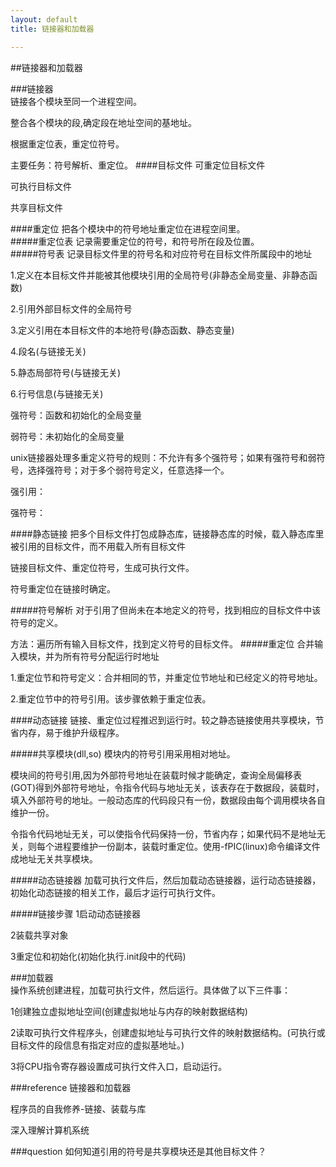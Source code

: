 ```yaml
---
layout: default
title: 链接器和加载器

---
```


##链接器和加载器   

###链接器   
链接各个模块至同一个进程空间。
  
整合各个模块的段,确定段在地址空间的基地址。

根据重定位表，重定位符号。    

主要任务：符号解析、重定位。
####目标文件
可重定位目标文件

可执行目标文件

共享目标文件

####重定位
把各个模块中的符号地址重定位在进程空间里。   
#####重定位表
记录需要重定位的符号，和符号所在段及位置。   
#####符号表
记录目标文件里的符号名和对应符号在目标文件所属段中的地址    

1.定义在本目标文件并能被其他模块引用的全局符号(非静态全局变量、非静态函数)    

2.引用外部目标文件的全局符号

3.定义引用在本目标文件的本地符号(静态函数、静态变量)

4.段名(与链接无关)    

5.静态局部符号(与链接无关)

6.行号信息(与链接无关)    

强符号：函数和初始化的全局变量      

弱符号：未初始化的全局变量 

unix链接器处理多重定义符号的规则：不允许有多个强符号；如果有强符号和弱符号，选择强符号；对于多个弱符号定义，任意选择一个。

强引用：
   
强符号：
    
####静态链接
把多个目标文件打包成静态库，链接静态库的时候，载入静态库里被引用的目标文件，而不用载入所有目标文件

链接目标文件、重定位符号，生成可执行文件。   

符号重定位在链接时确定。   

#####符号解析
对于引用了但尚未在本地定义的符号，找到相应的目标文件中该符号的定义。

方法：遍历所有输入目标文件，找到定义符号的目标文件。
#####重定位
合并输入模块，并为所有符号分配运行时地址

1.重定位节和符号定义：合并相同的节，并重定位节地址和已经定义的符号地址。

2.重定位节中的符号引用。该步骤依赖于重定位表。

####动态链接
链接、重定位过程推迟到运行时。较之静态链接使用共享模块，节省内存，易于维护升级程序。            

#####共享模块(dll,so)
模块内的符号引用采用相对地址。   

模块间的符号引用,因为外部符号地址在装载时候才能确定，查询全局偏移表(GOT)得到外部符号地址，令指令代码与地址无关，该表存在于数据段，装载时，填入外部符号的地址。一般动态库的代码段只有一份，数据段由每个调用模块各自维护一份。   

令指令代码地址无关，可以使指令代码保持一份，节省内存；如果代码不是地址无关，则每个进程要维护一份副本，装载时重定位。使用-fPIC(linux)命令编译文件成地址无关共享模块。

#####动态链接器
加载可执行文件后，然后加载动态链接器，运行动态链接器，初始化动态链接的相关工作，最后才运行可执行文件。    

#####链接步骤
1启动动态链接器    

2装载共享对象           

3重定位和初始化(初始化执行.init段中的代码)             

            
###加载器   
操作系统创建进程，加载可执行文件，然后运行。具体做了以下三件事：
   
1创建独立虚拟地址空间(创建虚拟地址与内存的映射数据结构)    

2读取可执行文件程序头，创建虚拟地址与可执行文件的映射数据结构。(可执行或目标文件的段信息有指定对应的虚拟基地址。)     

3将CPU指令寄存器设置成可执行文件入口，启动运行。   


###reference
链接器和加载器

程序员的自我修养-链接、装载与库

深入理解计算机系统

###question
如何知道引用的符号是共享模块还是其他目标文件？   